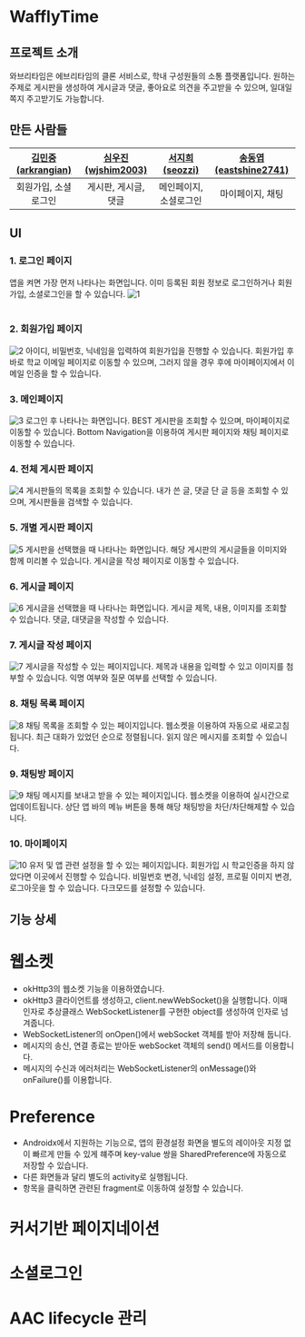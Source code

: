# WafflyTime
## 프로젝트 소개
와브리타임은 에브리타임의 클론 서비스로, 학내 구성원들의 소통 플랫폼입니다. 원하는 주제로 게시판을 생성하여 게시글과 댓글, 좋아요로 의견을 주고받을 수 있으며, 일대일 쪽지 주고받기도 가능합니다.
## 만든 사람들
| [김민중(arkrangian)](https://github.com/arkrangian) | [심우진(wjshim2003)](https://github.com/wjshim2003) | [서지희(seozzi)](https://github.com/seozzi) | [송동엽(eastshine2741)](https://github.com/eastshine2741) |
|:------------------------------------------------:|:------------------------------------------------:|:----------------------------------------:|:------------------------------------------------------:|
|                   회원가입, 소셜로그인                    |                   게시판, 게시글, 댓글                   |               메인페이지, 소셜로그인               |                       마이페이지, 채팅                        |

## UI
### 1. 로그인 페이지
앱을 켜면 가장 먼저 나타나는 화면입니다. 이미 등록된 회원 정보로 로그인하거나 회원가입, 소셜로그인을 할 수 있습니다.
![1](https://user-images.githubusercontent.com/68140623/216771867-deb6607a-9f63-457f-86cc-7e848c0d1046.jpg)
<br />
<br />
### 2. 회원가입 페이지
![2](https://user-images.githubusercontent.com/68140623/216771909-9994d2aa-3812-4363-bffd-f3a01676509e.jpg)
아이디, 비밀번호, 닉네임을 입력하여 회원가입을 진행할 수 있습니다. 회원가입 후 바로 학교 이메일 페이지로 이동할 수 있으며, 그러지 않을 경우 후에 마이페이지에서 이메일 인증을 할 수 있습니다.
### 3. 메인페이지
![3](https://user-images.githubusercontent.com/68140623/216771910-ca8a7089-2f88-4141-8166-bb8d9f736acd.jpg)
로그인 후 나타나는 화면입니다. BEST 게시판을 조회할 수 있으며, 마이페이지로 이동할 수 있습니다. Bottom Navigation을 이용하여 게시판 페이지와 채팅 페이지로 이동할 수 있습니다.
### 4. 전체 게시판 페이지
![4](https://user-images.githubusercontent.com/68140623/216771911-f88690f9-ec1d-4e76-b0c1-d41eb093b957.jpg)
게시판들의 목록을 조회할 수 있습니다. 내가 쓴 글, 댓글 단 글 등을 조회할 수 있으며, 게시판들을 검색할 수 있습니다.
### 5. 개별 게시판 페이지
![5](https://user-images.githubusercontent.com/68140623/216771912-32dc33be-2aaa-4fcd-aee6-39822793378b.jpg)
게시판을 선택했을 때 나타나는 화면입니다. 해당 게시판의 게시글들을 이미지와 함께 미리볼 수 있습니다. 게시글을 작성 페이지로 이동할 수 있습니다.
### 6. 게시글 페이지
![6](https://user-images.githubusercontent.com/68140623/216771915-cb5256e1-6925-48b6-a712-83de145cc4d1.jpg)
게시글을 선택했을 때 나타나는 화면입니다. 게시글 제목, 내용, 이미지를 조회할 수 있습니다. 댓글, 대댓글을 작성할 수 있습니다.
### 7. 게시글 작성 페이지
![7](https://user-images.githubusercontent.com/68140623/216771917-09700eda-98fd-4e3a-b109-77d24a917eec.jpg)
게시글을 작성할 수 있는 페이지입니다. 제목과 내용을 입력할 수 있고 이미지를 첨부할 수 있습니다. 익명 여부와 질문 여부를 선택할 수 있습니다.
### 8. 채팅 목록 페이지
![8](https://user-images.githubusercontent.com/68140623/216771919-fe5447d4-16dd-4494-8fc5-f90fb214b9ef.jpg)
채팅 목록을 조회할 수 있는 페이지입니다. 웹소켓을 이용하여 자동으로 새로고침됩니다. 최근 대화가 있었던 순으로 정렬됩니다. 읽지 않은 메시지를 조회할 수 있습니다.
### 9. 채팅방 페이지
![9](https://user-images.githubusercontent.com/68140623/216771922-cb8fd750-525a-41f5-b73e-f8cb59fd7983.jpg)
채팅 메시지를 보내고 받을 수 있는 페이지입니다. 웹소켓을 이용하여 실시간으로 업데이트됩니다. 상단 앱 바의 메뉴 버튼을 통해 해당 채팅방을 차단/차단해제할 수 있습니다.
### 10. 마이페이지
![10](https://user-images.githubusercontent.com/68140623/216771924-7ada74e1-f823-4345-8c23-ece744d3c659.jpg)
유저 및 앱 관련 설정을 할 수 있는 페이지입니다. 회원가입 시 학교인증을 하지 않았다면 이곳에서 진행할 수 있습니다. 비밀번호 변경, 닉네임 설정, 프로필 이미지 변경, 로그아웃을 할 수 있습니다. 다크모드를 설정할 수 있습니다.
## 기능 상세
# 웹소켓
- okHttp3의 웹소켓 기능을 이용하였습니다.
- okHttp3 클라이언트를 생성하고, client.newWebSocket()을 실행합니다. 이때 인자로 추상클래스 WebSocketListener를 구현한 object를 생성하여 인자로 넘겨줍니다.
- WebSocketListener의 onOpen()에서 webSocket 객체를 받아 저장해 둡니다.
- 메시지의 송신, 연결 종료는 받아둔 webSocket 객체의 send() 메서드를 이용합니다.
- 메시지의 수신과 에러처리는 WebSocketListener의 onMessage()와 onFailure()를 이용합니다.
# Preference
- Androidx에서 지원하는 기능으로, 앱의 환경설정 화면을 별도의 레이아웃 지정 없이 빠르게 만들 수 있게 햬주며 key-value 쌍을 SharedPreference에 자동으로 저장할 수 있습니다.
- 다른 화면들과 달리 별도의 activity로 실행됩니다.
- 항목을 클릭하면 관련된 fragment로 이동하여 설정할 수 있습니다.
# 커서기반 페이지네이션
# 소셜로그인
# AAC lifecycle 관리

